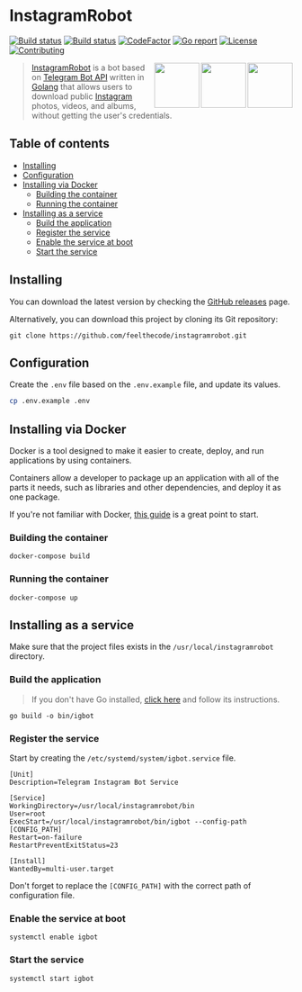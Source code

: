 # InstagramRobot

<!-- [START badges] -->
<p>
  <!-- [GitHub Build Workflow] -->
  <a href="https://github.com/feelthecode/instagramrobot/actions/workflows/build.yml"><img src="https://github.com/feelthecode/instagramrobot/actions/workflows/build.yml/badge.svg" alt="Build status"></a>
  <!-- [GitHub Lint Workflow] -->
  <a href="https://github.com/feelthecode/instagramrobot/actions/workflows/lint.yml"><img src="https://github.com/feelthecode/instagramrobot/actions/workflows/lint.yml/badge.svg" alt="Build status"></a>
  <!-- [CodeFactor grade] -->
  <a href="https://codefactor.io/repository/github/feelthecode/instagramrobot"><img src="https://www.codefactor.io/repository/github/feelthecode/instagramrobot/badge" alt="CodeFactor"></a>
  <!-- [Go report score] -->
  <a href="https://goreportcard.com/report/github.com/feelthecode/instagramrobot"><img src="https://goreportcard.com/badge/github.com/feelthecode/instagramrobot" alt="Go report" /></a>
  <!-- [GitHub license] -->
  <a href="https://github.com/feelthecode/instagramrobot/blob/main/LICENSE"><img src="https://img.shields.io/github/license/feelthecode/instagramrobot?color=blue" alt="License" /></a>
  <!-- [PRs welcome] -->
  <a href="https://github.com/feelthecode/instagramrobot/pulls"><img src="https://img.shields.io/badge/PRs-welcome-blue.svg?color=d9ecde" alt="Contributing"></a>
</p>
<!-- [END badges] -->

<!-- [START description] -->

<a href="https://github.com/feelthecode/instagramrobot" >
  <img align="right" src="https://raw.githubusercontent.com/feelthecode/instagramrobot/main/images/ig-logo.svg" width="80" />
  <img align="right" src="https://raw.githubusercontent.com/feelthecode/instagramrobot/main/images/telegram-logo.svg" width="80" />
  <img align="right" src="https://raw.githubusercontent.com/feelthecode/instagramrobot/main/images/golang-logo.svg" height="80" />
</a>

> [InstagramRobot](https://github.com/feelthecode/instagramrobot) is a bot based on [Telegram Bot API](https://core.telegram.org/bots/api) written in [Golang](https://golang.org/) that allows users to download public [Instagram](https://www.instagram.com/) photos, videos, and albums, without getting the user's credentials.

<!-- [END description] -->

## Table of contents

-   [Installing](#installing)
-   [Configuration](#configuration)
-   [Installing via Docker](#installing-via-docker)
    -   [Building the container](#building-the-container)
    -   [Running the container](#running-the-container)
-   [Installing as a service](#installing-as-a-service)
    -   [Build the application](#build-the-application)
    -   [Register the service](#register-the-service)
    -   [Enable the service at boot](#enable-the-service-at-boot)
    -   [Start the service](#start-the-service)

## Installing

You can download the latest version by checking the [GitHub releases](https://github.com/feelthecode/instagramrobot/releases) page.

Alternatively, you can download this project by cloning its Git repository:

```
git clone https://github.com/feelthecode/instagramrobot.git
```

## Configuration

Create the `.env` file based on the `.env.example` file, and update its values.

```bash
cp .env.example .env
```

## Installing via Docker

Docker is a tool designed to make it easier to create, deploy, and run applications by using containers.

Containers allow a developer to package up an application with all of the parts it needs, such as libraries and other dependencies, and deploy it as one package.

If you're not familiar with Docker, [this guide](https://docs.docker.com/get-started/) is a great point to start.

### Building the container

```
docker-compose build
```

### Running the container

```
docker-compose up
```

## Installing as a service

Make sure that the project files exists in the `/usr/local/instagramrobot` directory.

### Build the application

> If you don't have Go installed, [click here](https://golang.org/doc/install) and follow its instructions.

```
go build -o bin/igbot
```

### Register the service

Start by creating the `/etc/systemd/system/igbot.service` file.

```
[Unit]
Description=Telegram Instagram Bot Service

[Service]
WorkingDirectory=/usr/local/instagramrobot/bin
User=root
ExecStart=/usr/local/instagramrobot/bin/igbot --config-path [CONFIG_PATH]
Restart=on-failure
RestartPreventExitStatus=23

[Install]
WantedBy=multi-user.target
```

Don't forget to replace the `[CONFIG_PATH]` with the correct path of configuration file.

### Enable the service at boot

```
systemctl enable igbot
```

### Start the service

```
systemctl start igbot
```
